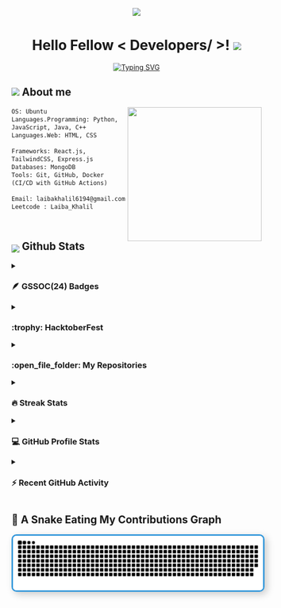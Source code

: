 <p align="center">
  <img src="https://capsule-render.vercel.app/api?type=waving&color=gradient&height=90"/>
</p>
<h1 align="center"> Hello Fellow < Developers/ >! <img src = "https://raw.githubusercontent.com/MartinHeinz/MartinHeinz/master/wave.gif" width = 30px> </h1>
<p align="center">
  <a href="https://git.io/typing-svg"><img src="https://readme-typing-svg.demolab.com?font=Fira+Code&pause=1000&color=abcdef&center=true&vCenter=true&random=false&width=600&lines=Welcome+to+my+GitHub+Profile!;I'm+a+Software+Engineer;Using+Software+as+a+solution+for+every+Problem" alt="Typing SVG" /></a>
</p>

## <img src = "https://i.pinimg.com/originals/3f/7e/4e/3f7e4eff7c96e9fe4b8b4b1ff3f7bdb5.gif" width = 6.5%> About me
<img align='right' src="https://media.giphy.com/media/QvpqTCiEcwtvx6wwJK/giphy.gif" width="270" height="270" frameBorder="0" class="giphy-embed" allowFullScreen></img>

```
OS: Ubuntu  
Languages.Programming: Python, JavaScript, Java, C++
Languages.Web: HTML, CSS

Frameworks: React.js, TailwindCSS, Express.js  
Databases: MongoDB  
Tools: Git, GitHub, Docker (CI/CD with GitHub Actions)

Email: laibakhalil6194@gmail.com
Leetcode : Laiba_Khalil 
```
<br>

## <img src="https://media1.giphy.com/media/v1.Y2lkPTc5MGI3NjExYzFhYzJkMmQ2MWQ3ZGY3MDhjZTE3MDI2Mzk3NzE1OWQyZTRlMmYwMCZjdD1z/iY8CRBdQXODJSCERIr/giphy.gif" width=5% valign="bottom"> Github Stats

<details>	
 <summary><h3>🪶 GSSOC(24) Badges </h3></summary><br>
<div style='display:flex; align-items:center; gap: 10px;' align='center'><a href="https://gssoc.girlscript.tech/leaderboard">
<img src="https://raw.githubusercontent.com/GSSoC24/Postman-Challenge/main/docs/assets/Postman%20White.png" width="100px" height="100px" />
  <img src="https://raw.githubusercontent.com/GSSoC24/Postman-Challenge/main/docs/assets/1.png" width="100px" height="100px" />
  <img src="https://raw.githubusercontent.com/GSSoC24/Postman-Challenge/main/docs/assets/2.png" width="100px" height="100px" />
  <img src="https://raw.githubusercontent.com/GSSoC24/Postman-Challenge/main/docs/assets/3.png" width="100px" height="100px" />
  <img src="https://raw.githubusercontent.com/GSSoC24/Postman-Challenge/main/docs/assets/4.png" width="100px" height="100px" />
  <img src="https://raw.githubusercontent.com/GSSoC24/Postman-Challenge/main/docs/assets/5.png" width="100px" height="100px" /></a>
</div>
</details>

<details><summary> <h3> :trophy: HacktoberFest</h3></summary>

----

[![An image of @laibakhalil61's Holopin badges, which is a link to view their full Holopin profile](https://holopin.me/laibakhalil61)](https://holopin.io/@laibakhalil61)

</details>
	
<details><summary><h3> :open_file_folder: My Repositories </h3></summary>
  <div>
  <p align="center">
	<a href="https://github.com/LaibaKhalil61/Group-Chat-Application">
      		<img src="https://github-readme-stats.vercel.app/api/pin/?username=LaibaKhalil61&repo=Group-Chat-Application&theme=tokyonight" alt="GitHub Stats" />
    	</a>
	<a href="https://github.com/LaibaKhalil61/ZoroChat">
      		<img src="https://github-readme-stats.vercel.app/api/pin/?username=LaibaKhalil61&repo=ZoroChat&theme=tokyonight" alt="GitHub Stats" />
    	</a>
	<a href="https://github.com/LaibaKhalil61/AnimeSearchApp">
      		<img src="https://github-readme-stats.vercel.app/api/pin/?username=LaibaKhalil61&repo=AnimeSearchApp&theme=tokyonight" alt="GitHub Stats" />
    	</a>
    	<a href="https://github.com/LaibaKhalil61/WildGuard">
      		<img src="https://github-readme-stats.vercel.app/api/pin/?username=LaibaKhalil61&repo=WildGuard&theme=tokyonight" alt="GitHub Stats" />
    	</a>
    	<a href="https://github.com/LaibaKhalil61/MyBlog">
      		<img src="https://github-readme-stats.vercel.app/api/pin/?username=LaibaKhalil61&repo=MyBlog&theme=tokyonight" alt="GitHub Stats" />
    	</a>
    	<a href="https://github.com/LaibaKhalil61/gen-ai-notebooks">
      		<img src="https://github-readme-stats.vercel.app/api/pin/?username=LaibaKhalil61&repo=gen-ai-notebooks&theme=tokyonight" alt="GitHub Stats" />
    	</a>
	<a href="https://github.com/LaibaKhalil61/Portfolio">
      		<img src="https://github-readme-stats.vercel.app/api/pin/?username=LaibaKhalil61&repo=Portfolio&theme=tokyonight" alt="GitHub Stats" />
    	</a>
	<a href="https://github.com/LaibaKhalil61/ToDoList-App">
      		<img src="https://github-readme-stats.vercel.app/api/pin/?username=LaibaKhalil61&repo=ToDoList-App&theme=tokyonight" alt="GitHub Stats" />
    	</a>
	<a href="https://github.com/LaibaKhalil61/Photo-Gallery">
      		<img src="https://github-readme-stats.vercel.app/api/pin/?username=LaibaKhalil61&repo=Photo-Gallery&theme=tokyonight" alt="GitHub Stats" />
    	</a>
	<a href="https://github.com/LaibaKhalil61/UsabilityHub-clone">
      		<img src="https://github-readme-stats.vercel.app/api/pin/?username=LaibaKhalil61&repo=UsabilityHub-clone&theme=tokyonight" alt="GitHub Stats" />
    	</a>
  </p>
    </div>
</details>
<details><summary><h3> 🔥 Streak Stats</h3></summary>

----	

<p align="center"><img src="https://github-readme-streak-stats.herokuapp.com/?user=LaibaKhalil61&theme=tokyonight_duo" alt="LaibaKhalil61" /></p>

</details>
  
<details><summary><h3>💻 GitHub Profile Stats</h3></summary>

----
	
<p align="center">
    <a href="https://github.com/anuraghazra/github-readme-stats">
	    <img alt="7oSkaaa's Github Stats" src="https://github-readme-stats.vercel.app/api?username=LaibaKhalil61&show_icons=true&count_private=true&locale=en&theme=tokyonight&layout=compact" height="230px"/></a>
	  <img src="https://github-readme-stats.vercel.app/api/top-langs?username=LaibaKhalil61&langs_count=10&show_icons=true&locale=en&theme=tokyonight" alt="LaibaKhalil61" height="230px"/>
<br/>

  <b>Note:</b> Top languages is only a metric of the languages my public code consists of and doesn't reflect experience or skill level.
  </p>
</details>

<details><summary><h3>⚡ Recent GitHub Activity</h3></summary>

----
	
<img src="https://github-readme-activity-graph.vercel.app/graph?username=LaibaKhalil61&bg_color=1a1b27&color=aa82d9&line=628edb&point=64bfaf&area=true&hide_border=true)(https://github.com/ashutosh00710/github-readme-activity-graph)">
 
</details>

## 🐍 A Snake Eating My Contributions Graph
<div align="center">
  <a href="https://1999azzar.github.io/1999AZZAR/">
    <img src="./grid-snake.svg" alt="snake" style="border: 3px solid #3498db; border-radius: 10px; box-shadow: 5px 5px 15px rgba(0, 0, 0, 0.2);">
  </a>
</div>
<!---
LaibaKhalil61/LaibaKhalil61 is a ✨ special ✨ repository because its `README.md` (this file) appears on your GitHub profile.
You can click the Preview link to take a look at your changes.
--->
